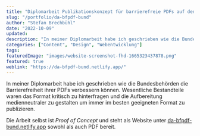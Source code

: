 ```yaml
---
title: "Diplomarbeit Publikationskonzept für barrierefreie PDFs auf den Webseiten der Bundesbehörden"
slug: "/portfolio/da-bfpdf-bund"
author: "Stefan Brechbühl"
date: "2022-10-09"
updated: 
description: "In meiner Diplomarbeit habe ich geschrieben wie die Bundesbehörden die Barrierefreiheit ihrer PDFs verbessern können."
categories: ["Content", "Design", "Webentwicklung"]
tags:
featuredImage: "images/website-screenshot-fhd-1665323437878.png"
featured: true
weblink: "https://da-bfpdf-bund.netlify.app/"
---
```

In meiner Diplomarbeit habe ich geschrieben wie die Bundesbehörden die Barrierefreiheit ihrer PDFs verbessern können. Wesentliche Bestandteile waren das Format kritisch zu hinterfragen und die Aufbereitung medienneutraler zu gestalten um immer im besten geeigneten Format zu publizieren.

Die Arbeit selbst ist *Proof of Concept* und steht als Website unter [da-bfpdf-bund.netlify.app](https://da-bfpdf-bund.netlify.app/) sowohl als auch PDF bereit.
